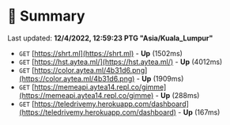 # 📖 Summary
Last updated: **12/4/2022, 12:59:23 PTG "Asia/Kuala_Lumpur"**

- `GET` [https://shrt.ml](https://shrt.ml) - **Up** (1502ms)
- `GET` [https://hst.aytea.ml/](https://hst.aytea.ml/) - **Up** (4012ms)
- `GET` [https://color.aytea.ml/4b31d6.png](https://color.aytea.ml/4b31d6.png) - **Up** (1909ms)
- `GET` [https://memeapi.aytea14.repl.co/gimme](https://memeapi.aytea14.repl.co/gimme) - **Up** (288ms)
- `GET` [https://teledrivemy.herokuapp.com/dashboard](https://teledrivemy.herokuapp.com/dashboard) - **Up** (167ms)
